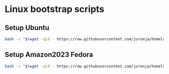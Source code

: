 # Linux bootstrap scripts

## Setup Ubuntu

```bash
bash -c "$(wget -qLO - https://raw.githubusercontent.com/juronja/homelab-configs/main/OS-Linux/scripts/ubuntu-bootstrap-script.sh)"

```

## Setup Amazon2023 Fedora

```bash
bash -c "$(wget -qLO - https://raw.githubusercontent.com/juronja/homelab-configs/main/OS-Linux/scripts/amazon2023-fedora-bootstrap-script.sh)"

```